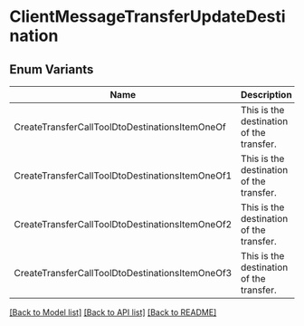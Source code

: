 # ClientMessageTransferUpdateDestination

## Enum Variants

| Name | Description |
|---- | -----|
| CreateTransferCallToolDtoDestinationsItemOneOf | This is the destination of the transfer. |
| CreateTransferCallToolDtoDestinationsItemOneOf1 | This is the destination of the transfer. |
| CreateTransferCallToolDtoDestinationsItemOneOf2 | This is the destination of the transfer. |
| CreateTransferCallToolDtoDestinationsItemOneOf3 | This is the destination of the transfer. |

[[Back to Model list]](../README.md#documentation-for-models) [[Back to API list]](../README.md#documentation-for-api-endpoints) [[Back to README]](../README.md)


